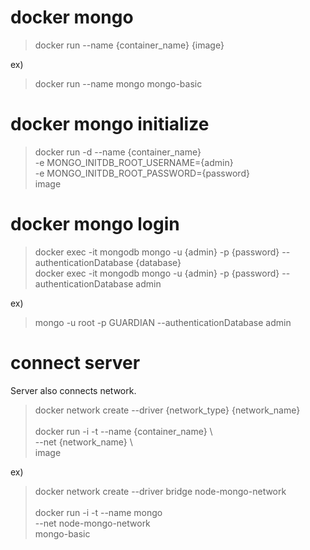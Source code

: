# docker mongo
> docker run --name {container_name} {image}

ex) 
> docker run --name mongo mongo-basic

# docker mongo initialize
> docker run -d --name {container_name} \
> -e MONGO_INITDB_ROOT_USERNAME={admin} \
> -e MONGO_INITDB_ROOT_PASSWORD={password} \
> image

# docker mongo login 
> docker exec -it mongodb mongo -u {admin} -p {password} --authenticationDatabase {database}
> \
> docker exec -it mongodb mongo -u {admin} -p {password} --authenticationDatabase admin

ex)
> mongo -u root -p GUARDIAN --authenticationDatabase admin

# connect server
 Server also connects network.
> docker network create --driver {network_type} {network_name} \
> \
> docker run -i -t --name {container_name} \     
> --net {network_name} \                                  
> image                         

ex)
> docker network create --driver bridge node-mongo-network \
> \
> docker run -i -t --name mongo \
> --net node-mongo-network \
> mongo-basic
